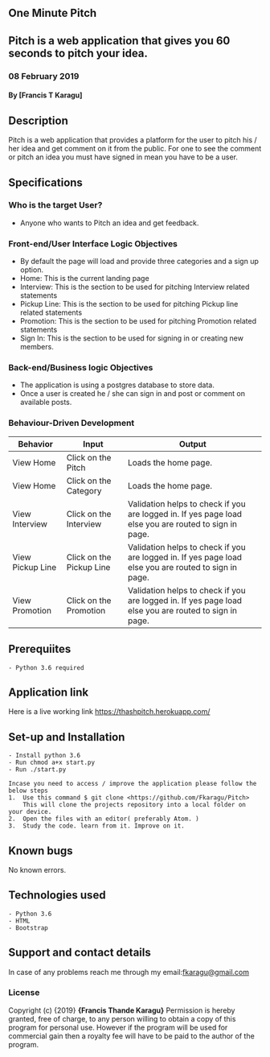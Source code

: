 ## One Minute Pitch
## Pitch is a web application that gives you 60 seconds to pitch your idea.
### 08 February 2019
#### By **[Francis T Karagu]**

## Description
Pitch is a web application that provides a platform for the user to pitch his / her idea and get comment on it from the public. For one to see the comment or pitch an idea you must have signed in mean you have to be a user.

## Specifications
### Who is the target User?
* Anyone who wants to Pitch an idea and get feedback.

### Front-end/User Interface Logic Objectives
* By default the page will load and provide three categories and a sign up option.
* Home: This is the current landing page
* Interview: This is the section to be used for pitching Interview related statements
* Pickup Line: This is the section to be used for pitching Pickup line related statements
* Promotion: This is the section to be used for pitching Promotion related statements
* Sign In: This is the section to be used for signing in or creating new members.

### Back-end/Business logic Objectives
* The application is using a postgres database to store data.
* Once a user is created he / she can sign in and post or comment on available posts.

### Behaviour-Driven Development
| Behavior            | Input                         | Output                        |
| ------------------- | ----------------------------- | ----------------------------- |
| View Home | Click on the Pitch | Loads the home page. |
| View Home | Click on the Category | Loads the home page. |
| View Interview | Click on the Interview | Validation helps to check if you are logged in. If yes page load else you are routed to sign in page.|
| View Pickup Line | Click on the Pickup Line | Validation helps to check if you are logged in. If yes page load else you are routed to sign in page.|
| View Promotion | Click on the Promotion | Validation helps to check if you are logged in. If yes page load else you are routed to sign in page.|

## Prerequiites
    - Python 3.6 required

## Application link
Here is a live working link https://thashpitch.herokuapp.com/

## Set-up and Installation
    - Install python 3.6
    - Run chmod a+x start.py
    - Run ./start.py

    Incase you need to access / improve the application please follow the below steps
    1.  Use this command $ git clone <https://github.com/Fkaragu/Pitch>
        This will clone the projects repository into a local folder on your device.
    2.  Open the files with an editor( preferably Atom. )
    3.  Study the code. learn from it. Improve on it.

## Known bugs
No known errors.

## Technologies used
    - Python 3.6
    - HTML
    - Bootstrap

## Support and contact details
In case of any problems reach me through my email:fkaragu@gmail.com

### License
Copyright (c) {2019} **{Francis Thande Karagu}**
Permission is hereby granted, free of charge, to any person willing to obtain a copy of this program for personal use. However if the program will be used for commercial gain then a royalty fee will have to be paid to the author of the program.
